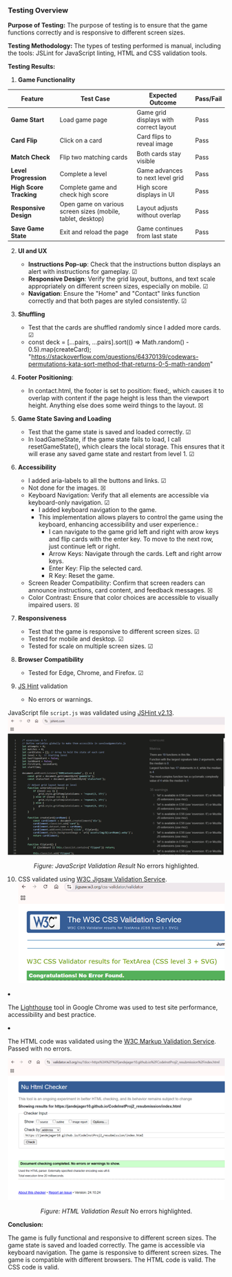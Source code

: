 ### Testing Overview

**Purpose of Testing:**
The purpose of testing is to ensure that the game functions correctly and is responsive to different screen sizes.

**Testing Methodology:**
The types of testing performed is manual, including the tools: JSLint for JavaScript linting, HTML and CSS validation tools.

**Testing Results:**

1.  **Game Functionality**
    
| Feature                | Test Case                                                     | Expected Outcome                       | Pass/Fail |
|------------------------|---------------------------------------------------------------|----------------------------------------|-----------|
| **Game Start**         | Load game page                                               | Game grid displays with correct layout | Pass      |
| **Card Flip**          | Click on a card                                              | Card flips to reveal image             | Pass      |
| **Match Check**        | Flip two matching cards                                       | Both cards stay visible                | Pass      |
| **Level Progression**  | Complete a level                                             | Game advances to next level grid       | Pass      |
| **High Score Tracking**| Complete game and check high score                           | High score displays in UI              | Pass      |
| **Responsive Design**  | Open game on various screen sizes (mobile, tablet, desktop)  | Layout adjusts without overlap         | Pass      |
| **Save Game State**    | Exit and reload the page                                     | Game continues from last state         | Pass      |

2.  **UI and UX**
    
    - **Instructions Pop-up**: Check that the instructions button displays an alert with instructions for gameplay. &#x2611;
    - **Responsive Design**: Verify the grid layout, buttons, and text scale appropriately on different screen sizes, especially on mobile. &#x2611;
    - **Navigation**: Ensure the "Home" and "Contact" links function correctly and that both pages are styled consistently. &#x2611;
3. **Shuffling**

    - Test that the cards are shuffled randomly since I added more cards. &#x2611;
    - const deck = [...pairs, ...pairs].sort(() => Math.random() - 0.5).map(createCard); "https://stackoverflow.com/questions/64370139/codewars-permutations-kata-sort-method-that-returns-0-5-math-random"
4. **Footer Positioning**: 

    - In contact.html, the footer is set to position: fixed;, which causes it to overlap with content if the page height is less than the viewport height. Anything else does some weird things to the layout. &#x2612;
5. **Game State Saving and Loading**

    - Test that the game state is saved and loaded correctly. &#x2611;
    - In loadGameState, if the game state fails to load, I call resetGameState(), which clears the local storage. This ensures that it will erase any saved game state and restart from level 1. &#x2611;
6. **Accessibility**

    - I added aria-labels to all the buttons and links. &#x2611;
    - Not done for the images. &#x2612;
    - Keyboard Navigation: Verify that all elements are accessible via keyboard-only navigation. &#x2611;
        - I added keyboard navigation to the game.
        - This implementation allows players to control the game using the keyboard, enhancing accessibility and user experience.:
            - I can navigate to the game grid left and right with arow keys and flip cards with the enter key. To move to the next row, just continue left or right.
            - Arrow Keys: Navigate through the cards. Left and right arrow keys.
            - Enter Key: Flip the selected card.
            - R Key: Reset the game.
    - Screen Reader Compatibility: Confirm that screen readers can announce instructions, card content, and feedback messages. &#9746;
    - Color Contrast: Ensure that color choices are accessible to visually impaired users. &#9746;
7. **Responsiveness**

    - Test that the game is responsive to different screen sizes. &#x2611;
    - Tested for mobile and desktop. &#x2611;
    - Tested for scale on multiple screen sizes. &#x2611;
8. **Browser Compatibility**

    - Tested for Edge, Chrome, and Firefox. &#x2611;
9. [JS Hint](https://jshint.com/) validation

    - No errors or warnings.

JavaScript file `script.js` was validated using [JSHint v2.13](https://jshint.com/).  
![Results of JavaScript validation](assets/img/jshint.png)
<p align="center">
<em>Figure: JavaScript Validation Result</em>
No errors highlighted. 
</p>

10. CSS validated using [W3C Jigsaw Validation Service](https://jigsaw.w3.org/css-validator/#validate_by_input).  
![Results of W3C Validation](assets/img/w3c_validation.png)   
<p align="center>
<em>Figure: CSS Validation Result<em>
No errors highlighted.
</p> 

11. The [Lighthouse](https://developer.chrome.com/docs/lighthouse/overview/) tool in Google Chrome was used to test site performance, accessibility and best practice.

12. The HTML code was validated using the [W3C Markup Validation Service](https://validator.w3.org/). Passed with no errors.

![Results of HTML validtion](assets/img/html-validation1.png)
<p align="center">
<em>Figure: HTML Validation Result</em>
No errors highlighted. 
</p>

**Conclusion:**

The game is fully functional and responsive to different screen sizes. The game state is saved and loaded correctly. The game is accessible via keyboard navigation. The game is responsive to different screen sizes. The game is compatible with different browsers. The HTML code is valid. The CSS code is valid.

